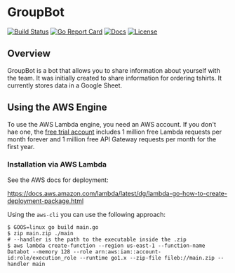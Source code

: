 # GroupBot

[![Build Status][build-status-svg]][build-status-link]
[![Go Report Card][goreport-svg]][goreport-link]
[![Docs][docs-godoc-svg]][docs-godoc-link]
[![License][license-svg]][license-link]

 [build-status-svg]: https://api.travis-ci.org/grokify/groupbot.svg?branch=master
 [build-status-link]: https://travis-ci.org/grokify/groupbot
 [goreport-svg]: https://goreportcard.com/badge/github.com/grokify/groupbot
 [goreport-link]: https://goreportcard.com/report/github.com/grokify/groupbot
 [docs-godoc-svg]: https://img.shields.io/badge/docs-godoc-blue.svg
 [docs-godoc-link]: https://godoc.org/github.com/grokify/groupbot
 [license-svg]: https://img.shields.io/badge/license-MIT-blue.svg
 [license-link]: https://github.com/grokify/groupbot/blob/master/LICENSE

## Overview

GroupBot is a bot that allows you to share information about yourself with the team. It was initially created to share information for ordering tshirts. It currently stores data in a Google Sheet.

## Using the AWS Engine

To use the AWS Lambda engine, you need an AWS account. If you don't hae one, the [free trial account](https://aws.amazon.com/s/dm/optimization/server-side-test/free-tier/free_np/) includes 1 million free Lambda requests per month forever and 1 million free API Gateway requests per month for the first year.

### Installation via AWS Lambda

See the AWS docs for deployment:

https://docs.aws.amazon.com/lambda/latest/dg/lambda-go-how-to-create-deployment-package.html

Using the `aws-cli` you can use the following approach:

```
$ GOOS=linux go build main.go
$ zip main.zip ./main
# --handler is the path to the executable inside the .zip
$ aws lambda create-function --region us-east-1 --function-name Databot --memory 128 --role arn:aws:iam::account-id:role/execution_role --runtime go1.x --zip-file fileb://main.zip --handler main
```
